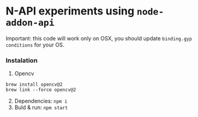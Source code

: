 # N-API experiments using `node-addon-api`

Important: this code will work only on OSX, you should update `binding.gyp` `conditions` for your OS.

### Instalation

1) Opencv

```
brew install opencv@2
brew link --force opencv@2
```

2) Dependencies: `npm i`
3) Buld & run: `npm start`
